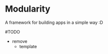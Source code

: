 Modularity
============

A framework for building apps in a simple way :D

#TODO
* remove
    * template
